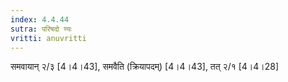 ```yaml
---
index: 4.4.44
sutra: परिषदो ण्यः
vritti: anuvritti
---
```


समवायान् २/३ [4।4।43], समवैति  (क्रियापदम्) [4।4।43], तत् २/१ [4।4।28]